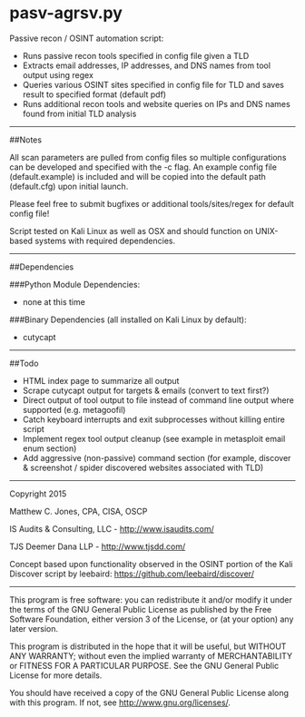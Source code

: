 pasv-agrsv.py
===========

Passive recon / OSINT automation script:

- Runs passive recon tools specified in config file given a TLD
- Extracts email addresses, IP addresses, and DNS names from tool output using regex
- Queries various OSINT sites specified in config file for TLD and saves result to specified format (default pdf)
- Runs additional recon tools and website queries on IPs and DNS names found from initial TLD analysis

---------------------------------------------------------------------------------------------------
##Notes

All scan parameters are pulled from config files so multiple configurations can be developed and specified with the -c flag.
An example config file (default.example) is included and will be copied into the default path (default.cfg) upon initial launch.

Please feel free to submit bugfixes or additional tools/sites/regex for default config file!

Script tested on Kali Linux as well as OSX and should function on UNIX-based systems with required dependencies.

---------------------------------------------------------------------------------------------------
##Dependencies

###Python Module Dependencies:
- none at this time

###Binary Dependencies (all installed on Kali Linux by default):
- cutycapt

---------------------------------------------------------------------------------------------------
##Todo

- HTML index page to summarize all output
- Scrape cutycapt output for targets & emails (convert to text first?)
- Direct output of tool output to file instead of command line output where supported (e.g. metagoofil)
- Catch keyboard interrupts and exit subprocesses without killing entire script
- Implement regex tool output cleanup (see example in metasploit email enum section)
- Add aggressive (non-passive) command section (for example, discover & screenshot / spider discovered websites associated with TLD)

---------------------------------------------------------------------------------------------------

Copyright 2015

Matthew C. Jones, CPA, CISA, OSCP

IS Audits & Consulting, LLC - <http://www.isaudits.com/>

TJS Deemer Dana LLP - <http://www.tjsdd.com/>

Concept based upon functionality observed in the OSINT portion of the Kali Discover script by leebaird: <https://github.com/leebaird/discover/>

---------------------------------------------------------------------------------------------------

This program is free software: you can redistribute it and/or modify it under the terms of the GNU General Public License as published by the Free Software Foundation, either version 3 of the License, or (at your option) any later version.

This program is distributed in the hope that it will be useful, but WITHOUT ANY WARRANTY; without even the implied warranty of MERCHANTABILITY or FITNESS FOR A PARTICULAR PURPOSE. See the GNU General Public License for more details.

You should have received a copy of the GNU General Public License along with this program. If not, see <http://www.gnu.org/licenses/>.